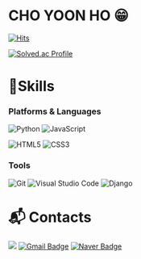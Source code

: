 # CHO YOON HO 😁

[![Hits](https://hits.seeyoufarm.com/api/count/incr/badge.svg?url=https%3A%2F%2Fgithub.com%2Fdev-yoonho&count_bg=%234C4BD5&title_bg=%23242222&icon=codeigniter.svg&icon_color=%23D23838&title=hits&edge_flat=false)](https://hits.seeyoufarm.com)

[![Solved.ac Profile](http://mazassumnida.wtf/api/v2/generate_badge?boj=josephcyh)](https://solved.ac/josephcyh/)

# 💪Skills
### Platforms & Languages
![Python](https://img.shields.io/badge/Python-3776AB.svg?&style=for-the-badge&logo=Python&logoColor=white)
![JavaScript](https://img.shields.io/badge/JavaScript-F7DF1E.svg?&style=for-the-badge&logo=JavaScript&logoColor=white)

![HTML5](https://img.shields.io/badge/HTML5-E34F26.svg?&style=for-the-badge&logo=HTML5&logoColor=white)
![CSS3](https://img.shields.io/badge/CSS3-1572B6.svg?&style=for-the-badge&logo=CSS3&logoColor=white)
### Tools
![Git](https://img.shields.io/badge/Git-F05032.svg?&style=for-the-badge&logo=Git&logoColor=white)
![Visual Studio Code](https://img.shields.io/badge/Visual%20Studio%20Code-007ACC.svg?&style=for-the-badge&logo=Visual%20Studio%20Code&logoColor=white)
![Django](https://img.shields.io/badge/Django-%23092E20.svg?&style=for-the-badge&logo=Django&logoColor=white)


# :mailbox_with_mail: Contacts
<a href="https://www.linkedin.com/in/dev-yoonho"><img src="https://img.shields.io/badge/LinkedIn-0A66C2?style=flat-square&logo=LinkedIn&logoColor=white&link=https://www.linkedin.com/in/dev-yoonho"/></a>
[![Gmail Badge](https://img.shields.io/badge/Gmail-d14836?style=flat-square&logo=Gmail&logoColor=white&link=mailto:josephcyh@yonsei.ac.kr)](mailto:josephcyh@yonsei.ac.kr)
[![Naver Badge](https://img.shields.io/badge/Naver-03C75A?style=flat-square&logo=Naver&logoColor=white&link=mailto:josephcyh@naver.com)](mailto:josephcyh@naver.com)
<!--
**dev-yoonho/dev-yoonho** is a ✨ _special_ ✨ repository because its `README.md` (this file) appears on your GitHub profile.

Here are some ideas to get you started:

- 🔭 I’m currently working on ...
- 🌱 I’m currently learning ...
- 👯 I’m looking to collaborate on ...
- 🤔 I’m looking for help with ...
- 💬 Ask me about ...
- 📫 How to reach me: ...
- 😄 Pronouns: ...
- ⚡ Fun fact: ...
-->
